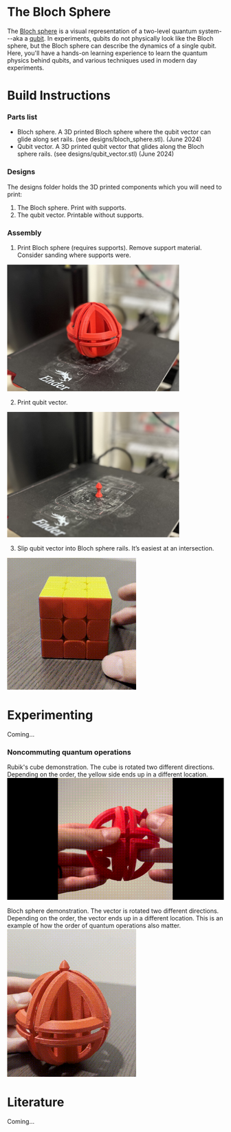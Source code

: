 ﻿# The Bloch Sphere
The [Bloch sphere](https://en.wikipedia.org/wiki/Bloch_sphere) is a visual representation of a two-level quantum system---aka a [qubit](https://en.wikipedia.org/wiki/Qubit). In experiments, qubits do not physically look like the Bloch sphere, but the Bloch sphere can describe the dynamics of a single qubit. Here, you'll have a hands-on learning experience to learn the quantum physics behind qubits, and various techniques used in modern day experiments.

# Build Instructions

### Parts list
* Bloch sphere. A 3D printed Bloch sphere where the qubit vector can glide along set rails. (see designs/bloch_sphere.stl). (June 2024)
* Qubit vector. A 3D printed qubit vector that glides along the Bloch sphere rails. (see designs/qubit_vector.stl) (June 2024)

### Designs
The designs folder holds the 3D printed components which you will need to print:
1. The Bloch sphere. Print with supports.
2. The qubit vector. Printable without supports.

### Assembly

1. Print Bloch sphere (requires supports). Remove support material. Consider sanding where supports were.

<img src="https://github.com/ajrazander/hardware/blob/main/bloch-sphere-demo/instruction%20media/bloch_sphere.JPG" width="400">

2. Print qubit vector.

<img src="https://github.com/ajrazander/hardware/blob/main/bloch-sphere-demo/instruction%20media/qubit_vector.JPG" width="400">

3. Slip qubit vector into Bloch sphere rails. It’s easiest at an intersection.

![Slip qubit vector into Bloch sphere rail](https://github.com/ajrazander/hardware/blob/main/bloch-sphere-demo/instruction%20media/rubik_cube_rotations.gif)

#  Experimenting
Coming…

### Noncommuting quantum operations
Rubik's cube demonstration. The cube is rotated two different directions. Depending on the order, the yellow side ends up in a different location.
![Rotations on Rubik's cube](https://github.com/ajrazander/hardware/blob/main/bloch-sphere-demo/instruction%20media/assembly.gif)

Bloch sphere demonstration. The vector is rotated two different directions. Depending on the order, the vector ends up in a different location. This is an example of how the order of quantum operations also matter.
![Rotations on the Bloch Sphere](https://github.com/ajrazander/hardware/blob/main/bloch-sphere-demo/instruction%20media/bloch_sphere_rotations.gif)

# Literature
Coming...
